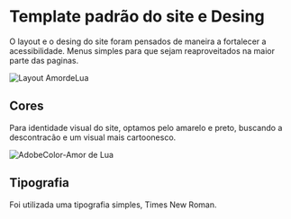 # Template padrão do site e Desing

O layout e o desing do site foram pensados de maneira a fortalecer a acessibilidade. Menus simples para que sejam reaproveitados na maior parte das paginas.

![Layout AmordeLua](https://github.com/ICEI-PUC-Minas-PMV-SI/pmv-si-2023-2-pe5-t4-t5-grp04/assets/55855353/507b41e5-5f19-4eb7-9245-068cd2c7f82e)

## Cores

Para identidade visual do site, optamos pelo amarelo e preto, buscando a descontracão e um visual mais cartoonesco. 

![AdobeColor-Amor de Lua](https://github.com/ICEI-PUC-Minas-PMV-SI/pmv-si-2023-2-pe5-t4-t5-grp04/assets/55855353/bcd773f4-ad0f-41ab-aace-9cafa0f04182)


## Tipografia

Foi utilizada uma tipografia simples, Times New Roman. 



